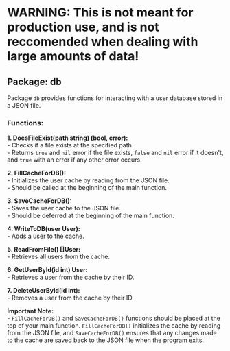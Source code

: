 <h1><strong>WARNING:</strong> This is not meant for production use, and is not reccomended when dealing with large amounts of data!</h1>

<div>
  <h2>Package: db</h2>
  <p>Package <code>db</code> provides functions for interacting with a user database stored in a JSON file.</p>
</div>

<div>
  <h3>Functions:</h3>

  <p><strong>1. DoesFileExist(path string) (bool, error):</strong><br>
   - Checks if a file exists at the specified path.<br>
   - Returns <code>true</code> and <code>nil</code> error if the file exists, <code>false</code> and <code>nil</code> error if it doesn't, and <code>true</code> with an error if any other error occurs.</p>

  <p><strong>2. FillCacheForDB():</strong><br>
   - Initializes the user cache by reading from the JSON file.<br>
   - Should be called at the beginning of the main function.</p>

  <p><strong>3. SaveCacheForDB():</strong><br>
   - Saves the user cache to the JSON file.<br>
   - Should be deferred at the beginning of the main function.</p>

  <p><strong>4. WriteToDB(user User):</strong><br>
   - Adds a user to the cache.</p>

  <p><strong>5. ReadFromFile() []User:</strong><br>
   - Retrieves all users from the cache.</p>

  <p><strong>6. GetUserById(id int) User:</strong><br>
   - Retrieves a user from the cache by their ID.</p>

  <p><strong>7. DeleteUserById(id int):</strong><br>
   - Removes a user from the cache by their ID.</p>
</div>

<div>
  <p><strong>Important Note:</strong><br>
   - <code>FillCacheForDB()</code> and <code>SaveCacheForDB()</code> functions should be placed at the top of your main function. <code>FillCacheForDB()</code> initializes the cache by reading from the JSON file, and <code>SaveCacheForDB()</code> ensures that any changes made to the cache are saved back to the JSON file when the program exits.</p>
</div>
